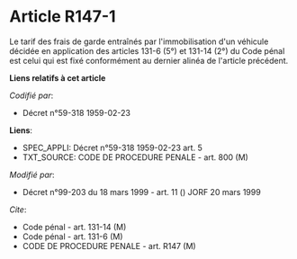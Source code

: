 # Article R147-1

Le tarif des frais de garde entraînés par l'immobilisation d'un véhicule décidée en application des articles 131-6 (5°) et
131-14 (2°) du Code pénal est celui qui est fixé conformément au dernier alinéa de l'article précédent.

**Liens relatifs à cet article**

_Codifié par_:

  - Décret n°59-318 1959-02-23

**Liens**:

  - SPEC_APPLI: Décret n°59-318 1959-02-23 art. 5
  - TXT_SOURCE: CODE DE PROCEDURE PENALE - art. 800 (M)

_Modifié par_:

  - Décret n°99-203 du 18 mars 1999 - art. 11 () JORF 20 mars 1999

_Cite_:

  - Code pénal - art. 131-14 (M)
  - Code pénal - art. 131-6 (M)
  - CODE DE PROCEDURE PENALE - art. R147 (M)
